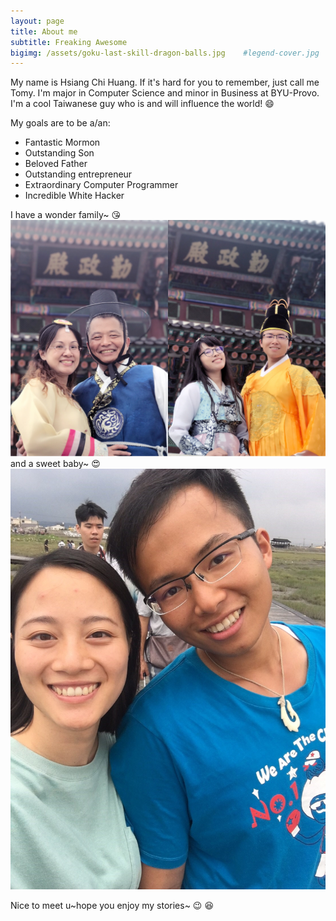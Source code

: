 ```yaml
---
layout: page
title: About me
subtitle: Freaking Awesome
bigimg: /assets/goku-last-skill-dragon-balls.jpg    #legend-cover.jpg
---
```


My name is Hsiang Chi Huang. If it's hard for you to remember, just call me Tomy. I'm major in Computer Science and minor in Business at BYU-Provo.  I'm a cool Taiwanese guy who is and will influence the world! :smile:

My goals are to be a/an:

- Fantastic Mormon
- Outstanding Son
- Beloved Father
- Outstanding entrepreneur 
- Extraordinary Computer Programmer
- Incredible White Hacker

I have a wonder family~ :kissing_heart:
![黃家庭](/assets/about-family.jpg)
and a sweet baby~ :heart_eyes:
![寶貝](/assets/about-astrid.JPG)

Nice to meet u~hope you enjoy my stories~ :wink: :satisfied:

